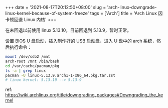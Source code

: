+++
date = '2021-08-17T20:12:50+08:00'
slug = 'arch-linux-downgrade-linux-kernel-because-of-system-freeze'
tags = ['Arch']
title = 'Arch Linux 因卡顿回退 Linux 内核'
+++

在未回退以前使用 linux 5.13.10，目前回退到 5.13.9，暂时正常。

设置 BIOS U 盘启动，插入制作好的 USB 启动盘，进入 U 盘中的 arch 系统，然后执行命令：

```sh
mount /dev/sdb2 /mnt
arch-root /mnt /bin/bash
cd /var/cache/pacman/pkg
ls -a | grep linux
pacman -U linux-5.13.9.arch1-1-x86_64.pkg.tar.zst
# linux kernel: 5.13.10 --> 5.13.9
```

ref: <https://wiki.archlinux.org/title/downgrading_packages#Downgrading_the_kernel>
